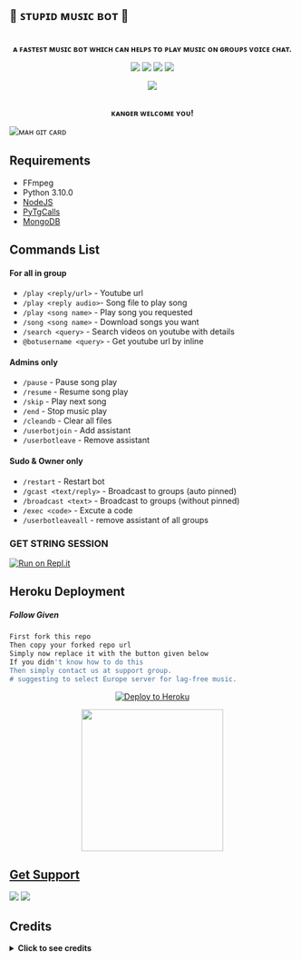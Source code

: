 
<h2 align="centre">🍑 ꜱᴛᴜᴘɪᴅ ᴍᴜꜱɪᴄ ʙᴏᴛ 🍑</h2>

<p align="center">
    <br><b>ᴀ ꜰᴀꜱᴛᴇꜱᴛ ᴍᴜꜱɪᴄ ʙᴏᴛ ᴡʜɪᴄʜ ᴄᴀɴ ʜᴇʟᴘꜱ ᴛᴏ ᴘʟᴀʏ ᴍᴜꜱɪᴄ ᴏɴ ɢʀᴏᴜᴘꜱ ᴠᴏɪᴄᴇ ᴄʜᴀᴛ.</b><br>
</p>

<p align="center">
    <a href="https://www.python.org/" alt="made-with-python"> <img src="https://img.shields.io/badge/Made%20with-Python-black.svg?style=flat-square&logo=python&logoColor=blue&color=red" /></a>
    <a href="https://github.com/mrluckyxd/stupid-musics"> <img src="https://img.shields.io/github/forks/mrluckyxd/stupid-musics?color=red&logo=github&logoColor=blue&style=flat-square" /></a>
    <a href="https://github.com/mrluckyxd/stupid-musics"> <img src="https://img.shields.io/github/repo-size/mrluckyxd/stupid-musics?color=red&logo=github&logoColor=blue&style=flat-square" /></a>    
    <a href="https://github.com/mrluckyxd/stupid-musics"> <img src="https://img.shields.io/github/stars/mrluckyxd/stupid-musics?color=red&logo=github&logoColor=blue&style=flat-square" /></a>
</p>

<p align="center"><a href="https://t.me/terayaarhoomai"><img src="https://telegra.ph/file/5a49680de5759f290ad8d.jpg"></a></p>
<p align="center">

<p align="center">
    <br><b>ᴋᴀɴɢᴇʀ ᴡᴇʟᴄᴏᴍᴇ ʏᴏᴜ!</b><br>
</p>

![ᴍᴀʜ ɢɪᴛ ᴄᴀʀᴅ](https://github-readme-stats.vercel.app/api/pin/?username=mrluckyxd&repo=stupid-musics&theme=dark)


<h3>

## Requirements

- FFmpeg
- Python 3.10.0
- [NodeJS](https://nodesource.com/)
- [PyTgCalls](https://github.com/pytgcalls/pytgcalls)
- [MongoDB](https://cloud.mongodb.com/)


## Commands List

#### For all in group
- `/play <reply/url>` - Youtube url
- `/play <reply audio>`- Song file to play song
- `/play <song name>` - Play song you requested
- `/song <song name>` - Download songs you want
- `/search <query>` - Search videos on youtube with details
- `@botusername <query>` - Get youtube url by inline

#### Admins only
- `/pause` - Pause song play
- `/resume` - Resume song play
- `/skip` - Play next song
- `/end` - Stop music play
- `/cleandb` - Clear all files
- `/userbotjoin` - Add assistant
- `/userbotleave` - Remove assistant

#### Sudo & Owner only
- `/restart` - Restart bot
- `/gcast <text/reply>` - Broadcast to groups (auto pinned)
- `/broadcast <text>` - Broadcast to groups (without pinned)
- `/exec <code>` - Excute a code
- `/userbotleaveall` - remove assistant of all groups

###  GET STRING SESSION

 [![Run on Repl.it](https://camo.githubusercontent.com/05149b448485553c6f14f6430a45c12dcc79ed3c/68747470733a2f2f7265706c2e69742f62616467652f6769746875622f6a61727669733231303930342f4a6172766973)](https://replit.com/@TeamCodexun/Codexun-String?v=1)

## Heroku Deployment

##### Follow Given
```sh
First fork this repo
Then copy your forked repo url
Simply now replace it with the button given below
If you didn't know how to do this
Then simply contact us at support group.
# suggesting to select Europe server for lag-free music.
```
<p align="center"><a href="https://heroku.com/deploy?template=https://github.com/PavanMagar/CodexunMusicBot"><img src="https://www.herokucdn.com/deploy/button.svg" alt="Deploy to Heroku" target="_blank"/></a></p>  
<p align="center"><a href="https://telegram.dog/XTZ_HerokuBot?start=UGF2YW5NYWdhci9Db2RleHVuTXVzaWNCb3QgbWFpbg"><img src="https://img.shields.io/badge/Deploy%20Via%20Telegram-blue?style=for-the-badge&logo=telegram" width="250""/</a>  </p>


## Get Support

<a href="https://t.me/TeamCodexun"><img src="https://img.shields.io/badge/Join-Group%20Support-blue.svg?style=for-the-badge&logo=Telegram"></a> <a href="https://t.me/codexun"><img src="https://img.shields.io/badge/Join-Updates%20Channel-blue.svg?style=for-the-badge&logo=Telegram"></a>


## Credits

</details>

<details>
<summary><b> Click to see credits </b></summary>
<br>
 
- Callmusic 
- VCPlayerBot
- Veez
- TGVCBot
- Yukki
- PyTgCalls

~ Some pirro's thinking that it's a kang of [YukkiMusicBot](https://t.me/TheYukki) for their kind information, This bot is based on the original work done by [Rojserbest](http://github.com/rojserbest). Without his hardwork YukkiMusicBot wont exist. YukkiMusicBot is a modified version of [Callsmusic](https://github.com/callsmusic/callsmusic) for fit the needs of some users.
